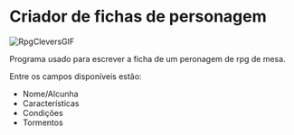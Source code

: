 # Criador de fichas de personagem 
![RpgCleversGIF](https://github.com/user-attachments/assets/34d28e36-9d9c-40c8-91ae-9fd4791bea8f)

Programa usado para escrever a ficha de um peronagem de rpg de mesa.

Entre os campos disponíveis estão:
- Nome/Alcunha
- Características
- Condições
- Tormentos
